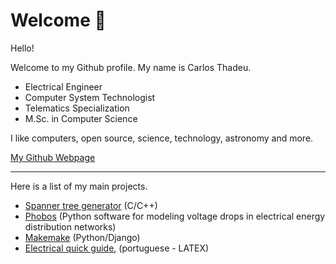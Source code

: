 # Welcome 👋

Hello!

Welcome to my Github profile. My name is Carlos Thadeu.

* Electrical Engineer
* Computer System Technologist
* Telematics Specialization
* M.Sc. in Computer Science

I like computers, open source, science, technology, astronomy and more.

[My Github Webpage](https://cthadeusantos.github.io)

---

Here is a list of my main projects.

* [Spanner tree generator](https://github.com/cthadeusantos/spanner_tree_generator) (C/C++)
* [Phobos](https://github.com/cthadeusantos/phobos) (Python software for modeling voltage drops in electrical energy distribution networks)
* [Makemake](https://github.com/cthadeusantos/makemake) (Python/Django)
* [Electrical quick guide](https://github.com/cthadeusantos/electrical_quick_guide), (portuguese - LATEX)

<!--
[![Top Langs](https://github-readme-stats-git-masterrstaa-rickstaa.vercel.app/api/top-langs/?username=cthadeusantos&theme=dracula)](https://github.com/cthadeusantos/github-readme-stats)
-->
<!--
**cthadeusantos/cthadeusantos** is a ✨ _special_ ✨ repository because its `README.md` (this file) appears on your GitHub profile.

Here are some ideas to get you started:

- 🔭 I’m currently working on ...
- 🌱 I’m currently learning ...
- 👯 I’m looking to collaborate on ...
- 🤔 I’m looking for help with ...
- 💬 Ask me about ...
- 📫 How to reach me: ...
- 😄 Pronouns: ...
- ⚡ Fun fact: ...
-->
